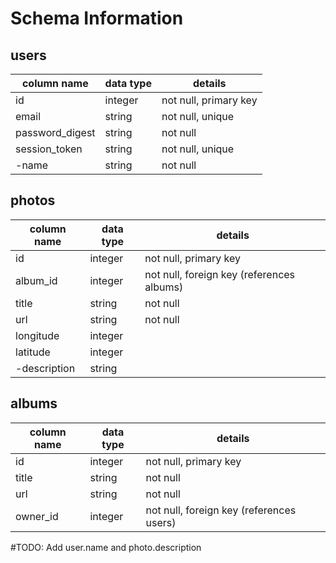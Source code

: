 # Schema Information

## users
column name     | data type | details
----------------|-----------|-----------------------
id              | integer   | not null, primary key
email           | string    | not null, unique
password_digest | string    | not null
session_token   | string    | not null, unique
-name           | string    | not null

## photos
column name | data type | details
------------|-----------|-----------------------
id          | integer   | not null, primary key
album_id    | integer   | not null, foreign key (references albums)
title       | string    | not null
url         | string    | not null
longitude   | integer   |
latitude    | integer   |
-description| string    |

## albums
column name | data type | details
------------|-----------|-----------------------
id          | integer   | not null, primary key
title       | string    | not null
url         | string    | not null
owner_id    | integer   | not null, foreign key (references users)

#TODO: Add user.name and photo.description
